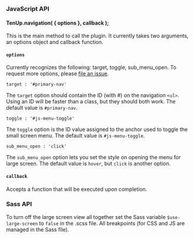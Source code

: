 ### JavaScript API

#### TenUp.navigation( { options }, callback );

This is the main method to call the plugin. It currently takes two arguments, an options object and callback function.

#### `options`

Currently recognizes the following: target, toggle, sub_menu_open. To request more options, please [file an issue](https://github.com/10up/wp-component-library/issues).

`target : '#primary-nav'`

The `target` option should contain the ID (with #) on the navigation `<ul>`. Using an ID will be faster than a class, but they should both work. The default value is `#primary-nav`.

`toggle : '#js-menu-toggle'`

The `toggle` option is the ID value assigned to the anchor used to toggle the small screen menu. The default value is `#js-menu-toggle`.

`sub_menu_open : 'click'`

The `sub_menu_open` option lets you set the style on opening the menu for large screen. The default value is `hover`, but `click` is another option.

#### `callback`

Accepts a function that will be executed upon completion.

### Sass API

To turn off the large screen view all together set the Sass variable `$use-large-screen` to `false` in the .scss file. All breakpoints (for CSS and JS are managed in the Sass file).


